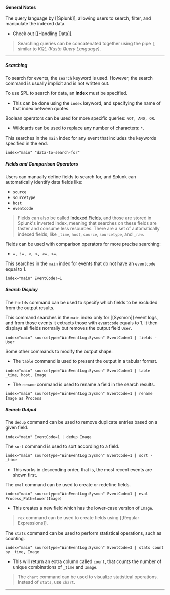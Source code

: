 #### General Notes

The query language by [[Splunk]], allowing users to search, filter, and manipulate the indexed data.
- Check out [[Handling Data]].

> Searching queries can be concatenated together using the pipe `|`, similar to *KQL (Kusto Query Language)*.

---
##### Searching

To search for events, the `search` keyword is used. However, the search command is usually implicit and is not written out. 

To use SPL to search for data, an **index** must be specified. 
- This can be done using the `index` keyword, and specifying the name of that index between quotes.

Boolean operators can be used for more specific queries: `NOT, AND, OR`.
- Wildcards can be used to replace any number of characters: `*`.

This searches in the `main` index for any event that includes the keywords specified in the end.
```SPL
index="main" "data-to-search-for"
```

##### Fields and Comparison Operators

Users can manually define fields to search for, and Splunk can automatically identify data fields like:
- `source`
- `sourcetype`
- `host`
- `eventcode`

> Fields can also be called [Indexed Fields](https://docs.splunk.com/Splexicon:Indexedfield), and those are stored in Splunk's inverted index, meaning that searches on these fields are faster and consume less resources. There are a set of automatically indexed fields, like `_time`, `host`, `source`, `sourcetype`, and `_raw`.

Fields can be used with comparison operators for more precise searching:
- `=, !=, <, >, <=, >=`.

This searches in the `main` index for events that do not have an `eventcode` equal to 1.
```SPL
index="main" EventCode!=1
```

##### Search Display

The `fields` command can be used to specify which fields to be excluded from the output results.

This command searches in the `main` index only for [[Sysmon]] event logs, and from those events it extracts those with `eventcode` equals to 1. It then displays all fields normally but removes the output field `User`.
```SPL
index="main" sourcetype="WinEventLog:Sysmon" EventCode=1 | fields - User
```

Some other commands to modify the output shape:
- The `table` command is used to present the output in a tabular format.
```SPL
index="main" sourcetype="WinEventLog:Sysmon" EventCode=1 | table _time, host, Image
```
- The `rename` command is used to rename a field in the search results.
```SPL
index="main" sourcetype="WinEventLog:Sysmon" EventCode=1 | rename Image as Process
```

##### Search Output

The `dedup` command can be used to remove duplicate entries based on a given field.
```SPL
index="main" EventCode=1 | dedup Image
```

The `sort` command is used to sort according to a field.
```SPL
index="main" sourcetype="WinEventLog:Sysmon" EventCode=1 | sort - _time
```
- This works in descending order, that is, the most recent events are shown first.

The `eval` command can be used to create or redefine fields.
```SPL
index="main" sourcetype="WinEventLog:Sysmon" EventCode=1 | eval Process_Path=lower(Image)
```
- This creates a new field which has the lower-case version of `Image`.

> `rex` command can be used to create fields using [[Regular Expressions]].

The `stats` command can be used to perform statistical operations, such as counting.
```SPL
index="main" sourcetype="WinEventLog:Sysmon" EventCode=3 | stats count by _time, Image
```
- This will return an extra column called `count`, that counts the number of unique combinations of `_time` and `Image`.

> The `chart` command can be used to visualize statistical operations. Instead of `stats`, use `chart`.


---

